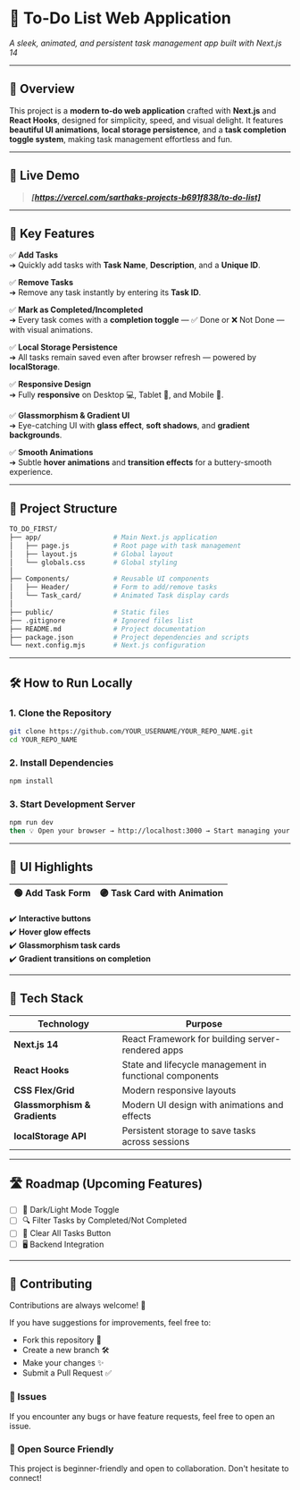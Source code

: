 
# 📝 To-Do List Web Application  
_A sleek, animated, and persistent task management app built with Next.js 14_

---

## 🌟 Overview

This project is a **modern to-do web application** crafted with **Next.js** and **React Hooks**, designed for simplicity, speed, and visual delight. It features **beautiful UI animations**, **local storage persistence**, and a **task completion toggle system**, making task management effortless and fun.

---

## 🚀 Live Demo
> _**[https://vercel.com/sarthaks-projects-b691f838/to-do-list]**_

---

## 🎁 Key Features

✅ **Add Tasks**  
➔ Quickly add tasks with **Task Name**, **Description**, and a **Unique ID**.

✅ **Remove Tasks**  
➔ Remove any task instantly by entering its **Task ID**.

✅ **Mark as Completed/Incompleted**  
➔ Every task comes with a **completion toggle** — ✅ Done or ❌ Not Done — with visual animations.

✅ **Local Storage Persistence**  
➔ All tasks remain saved even after browser refresh — powered by **localStorage**.

✅ **Responsive Design**  
➔ Fully **responsive** on Desktop 💻, Tablet 📱, and Mobile 📲.

✅ **Glassmorphism & Gradient UI**  
➔ Eye-catching UI with **glass effect**, **soft shadows**, and **gradient backgrounds**.

✅ **Smooth Animations**  
➔ Subtle **hover animations** and **transition effects** for a buttery-smooth experience.

---

## 📂 Project Structure

```bash
TO_DO_FIRST/
├── app/                  # Main Next.js application
│   ├── page.js           # Root page with task management
│   ├── layout.js         # Global layout
│   └── globals.css       # Global styling
│
├── Components/           # Reusable UI components
│   ├── Header/           # Form to add/remove tasks
│   └── Task_card/        # Animated Task display cards
│
├── public/               # Static files
├── .gitignore            # Ignored files list
├── README.md             # Project documentation
├── package.json          # Project dependencies and scripts
└── next.config.mjs       # Next.js configuration
```

---

## 🛠️ How to Run Locally

### 1. Clone the Repository
```bash
git clone https://github.com/YOUR_USERNAME/YOUR_REPO_NAME.git
cd YOUR_REPO_NAME
```
### 2. Install Dependencies
```bash
npm install
```
### 3. Start Development Server
```bash
npm run dev
then 💡 Open your browser → http://localhost:3000 → Start managing your tasks!
```
---

## 🎨 UI Highlights

| 🟢 Add Task Form | 🟣 Task Card with Animation |
|-----------------------------|--------------------------------|

✔️ **Interactive buttons**  
✔️ **Hover glow effects**  
✔️ **Glassmorphism task cards**  
✔️ **Gradient transitions on completion**

---
## 🧩 Tech Stack

| Technology       | Purpose                                              |
|------------------|-------------------------------------------------------|
| **Next.js 14**   | React Framework for building server-rendered apps     |
| **React Hooks**  | State and lifecycle management in functional components |
| **CSS Flex/Grid**| Modern responsive layouts                             |
| **Glassmorphism & Gradients** | Modern UI design with animations and effects |
| **localStorage API** | Persistent storage to save tasks across sessions  |

---
## 🛣️ Roadmap (Upcoming Features)

- [ ] 🎨 Dark/Light Mode Toggle
- [ ] 🔍 Filter Tasks by Completed/Not Completed
- [ ] 🧹 Clear All Tasks Button
- [ ] 🖥️ Backend Integration

---
## 💬 Contributing

Contributions are always welcome! 🚀

If you have suggestions for improvements, feel free to:
- Fork this repository 🍴
- Create a new branch 🛠️
- Make your changes ✨
- Submit a Pull Request ✅

### 📢 Issues
If you encounter any bugs or have feature requests, feel free to open an issue.

### 🙌 Open Source Friendly
This project is beginner-friendly and open to collaboration. Don't hesitate to connect!
